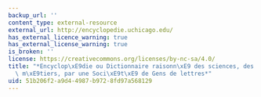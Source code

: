 ```yaml
---
backup_url: ''
content_type: external-resource
external_url: http://encyclopedie.uchicago.edu/
has_external_licence_warning: true
has_external_license_warning: true
is_broken: ''
license: https://creativecommons.org/licenses/by-nc-sa/4.0/
title: "*Encyclop\xE9die ou Dictionnaire raisonn\xE9 des sciences, des arts et des\
  \ m\xE9tiers, par une Soci\xE9t\xE9 de Gens de lettres*"
uid: 51b206f2-a9d4-4987-b972-8fd97a568129
---
```

